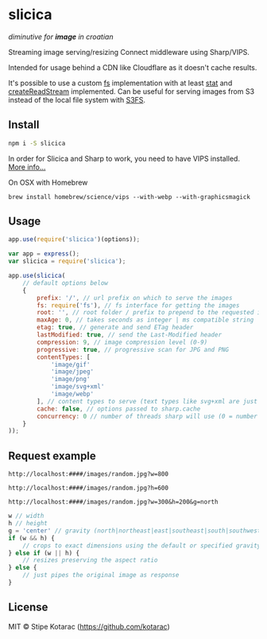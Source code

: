# slicica
*diminutive for **image** in croatian*

Streaming image serving/resizing Connect middleware using Sharp/VIPS.

Intended for usage behind a CDN like Cloudflare as it doesn't cache results.

It's possible to use a custom [fs](https://nodejs.org/docs/latest/api/fs.html) implementation with at least [stat](https://nodejs.org/docs/latest/api/fs.html#fs_fs_stat_path_callback) and [createReadStream](https://nodejs.org/docs/latest/api/fs.html#fs_fs_createreadstream_path_options) implemented.
Can be useful for serving images from S3 instead of the local file system with [S3FS](https://github.com/RiptideElements/s3fs).


## Install

```sh
npm i -S slicica
```

In order for Slicica and Sharp to work, you need to have VIPS installed. [More info...](http://sharp.dimens.io/en/stable/install/)

On OSX with Homebrew
```
brew install homebrew/science/vips --with-webp --with-graphicsmagick
```


## Usage

```js
app.use(require('slicica')(options));
```

```js
var app = express();
var slicica = require('slicica');

app.use(slicica(
	// default options below
	{
		prefix: '/', // url prefix on which to serve the images
		fs: require('fs'), // fs interface for getting the images
		root: '', // root folder / prefix to prepend to the requested image (path where the images reside)
		maxAge: 0, // takes seconds as integer | ms compatible string | false to disable
		etag: true, // generate and send ETag header
		lastModified: true, // send the Last-Modified header
		compression: 9, // image compression level (0-9)
		progressive: true, // progressive scan for JPG and PNG
		contentTypes: [
			'image/gif'
			'image/jpeg'
			'image/png'
			'image/svg+xml'
			'image/webp'
		], // content types to serve (text types like svg+xml are just piped through), other requests are ignored
		cache: false, // options passed to sharp.cache
		concurrency: 0 // number of threads sharp will use (0 = number of cores)
	}
));
```


## Request example

```
http://localhost:####/images/random.jpg?w=800
```
```
http://localhost:####/images/random.jpg?h=600
```
```
http://localhost:####/images/random.jpg?w=300&h=200&g=north
```

```js
w // width
h // height
g = 'center' // gravity (north|northeast|east|southeast|south|southwest|west|northwest|center|centre)
if (w && h) {
	// crops to exact dimensions using the default or specified gravity
} else if (w || h) {
	// resizes preserving the aspect ratio
} else {
	// just pipes the original image as response
}
```


## License

MIT © Stipe Kotarac (https://github.com/kotarac)
